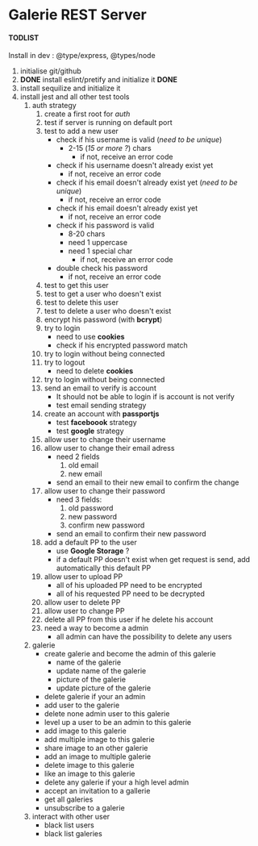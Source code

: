 # Galerie REST Server

#### TODLIST

Install in dev :
@type/express, @types/node

1. initialise git/github
2. **DONE** install eslint/pretify and initialize it **DONE**
3. install sequilize and initialize it
4. install jest and all other test tools
    1. auth strategy
        1. create a first root for _auth_
        2. test if server is running on default port
        3. test to add a new user
            - check if his username is valid (_need to be unique_)
                - 2-15 (_15 or more ?_) chars
                    - if not, receive an error code
            - check if his username doesn't already exist yet
                - if not, receive an error code
            - check if his email doesn't already exist yet (_need to be unique_)
                - if not, receive an error code
            - check if his email doesn't already exist yet
                - if not, receive an error code
            - check if his password is valid
                - 8-20 chars
                - need 1 uppercase
                - need 1 special char
                    - if not, receive an error code
            - double check his password
                - if not, receive an error code
        4. test to get this user
        5. test to get a user who doesn't exist
        6. test to delete this user
        7. test to delete a user who doesn't exist
        8. encrypt his password (with **bcrypt**)
        9. try to login
            - need to use **cookies**
            - check if his encrypted password match
        10. try to login without being connected
        11. try to logout
            - need to delete **cookies**
        12. try to login without being connected
        13. send an email to verify is account
            - It should not be able to login if is account is not verify
            - test email sending strategy
        14. create an account with **passportjs**
            - test **faceboook** strategy
            - test **google** strategy
        15. allow user to change their username
        16. allow user to change their email adress
            - need 2 fields
                1. old email
                2. new email
            - send an email to their new email to confirm the change
        17. allow user to change their password
            - need 3 fields:
                1. old password
                2. new password
                3. confirm new password
            - send an email to confirm their new password
        18. add a default PP to the user
            - use **Google Storage** ?
            - if a default PP doesn't exist when get request is send, add automatically this default PP
        19. allow user to upload PP
            - all of his uploaded PP need to be encrypted
            - all of his requested PP need to be decrypted
        20. allow user to delete PP
        21. allow user to change PP
        22. delete all PP from this user if he delete his account
        23. need a way to become a admin
            - all admin can have the possibility to delete any users
    2. galerie
        - create galerie and become the admin of this galerie
            - name of the galerie
            - update name of the galerie
            - picture of the galerie
            - update picture of the galerie
        - delete galerie if your an admin
        - add user to the galerie
        - delete none admin user to this galerie
        - level up a user to be an admin to this galerie
        - add image to this galerie
        - add multiple image to this galerie
        - share image to an other galerie
        - add an image to multiple galerie
        - delete image to this galerie
        - like an image to this galerie
        - delete any galerie if your a high level admin
        - accept an invitation to a gallerie
        - get all galeries
        - unsubscribe to a galerie
    3. interact with other user
        - black list users
        - black list galeries
